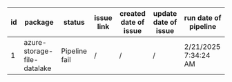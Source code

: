 
| id | package | status | issue link | created date of issue | update date of issue | run date of pipeline |
|----|---------|--------|------------|-----------------------|----------------------| ---------------------|
| 1 | azure-storage-file-datalake | Pipeline fail | / | / | / | 2/21/2025 7:34:24 AM |